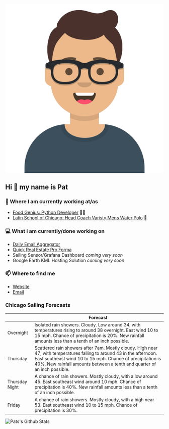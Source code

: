 [![Social banner for p-j-falconer](https://raw.githubusercontent.com/P-J-FALCONER/P-J-FALCONER/master/assets/avataaars.svg)](https://patfalconer.com/)
## Hi :wave: my name is Pat

### 💼 Where I am currently working at/as
- [Food Genius: Python Developer](https://getfoodgenius.com/) 🍔🐍
- [Latin School of Chicago: Head Coach Varisty Mens Water Polo](https://www.latinschool.org/) 🤽


### 💻 What i am currently/done working on
 - [Daily Email Aggregator](https://github.com/P-J-FALCONER/dott_daily_mail)
 - [Quick Real Estate Pro Forma](https://github.com/P-J-FALCONER/henry)
 - Sailing Sensor/Grafana Dashboard *coming very soon*
 - Google Earth KML Hosting Solution *coming very soon*

### 📫 Where to find me
 - [Website](https://patfalconer.com/)
 - [Email](mailto:patrick.j.falconer@gmail.com)


### Chicago Sailing Forecasts
|   | Forecast  |
|---|---|
| Overnight | Isolated rain showers. Cloudy. Low around 34, with temperatures rising to around 38 overnight. East wind 10 to 15 mph. Chance of precipitation is 20%. New rainfall amounts less than a tenth of an inch possible. |
| Thursday | Scattered rain showers after 7am. Mostly cloudy. High near 47, with temperatures falling to around 43 in the afternoon. East southeast wind 10 to 15 mph. Chance of precipitation is 40%. New rainfall amounts between a tenth and quarter of an inch possible. |
| Thursday Night | A chance of rain showers. Mostly cloudy, with a low around 45. East southeast wind around 10 mph. Chance of precipitation is 40%. New rainfall amounts less than a tenth of an inch possible. |
| Friday | A chance of rain showers. Mostly cloudy, with a high near 53. East southeast wind 10 to 15 mph. Chance of precipitation is 30%. |

![Pats's Github Stats](https://github-readme-stats.vercel.app/api?username=p-j-falconer&show_icons=true&theme=radical)
